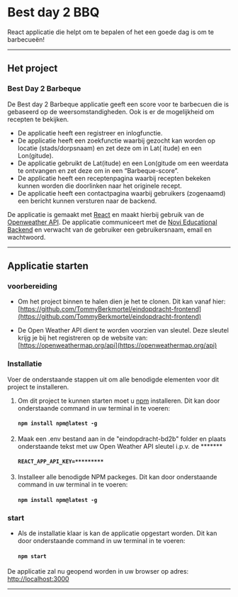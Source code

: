 # Best day 2 BBQ

React applicatie die helpt om te bepalen of het een goede dag is om te barbecueën!
___

## Het project

### Best Day 2 Barbeque

De Best day 2 Barbeque applicatie geeft een score voor te barbecuen die is gebaseerd op de weersomstandigheden. Ook is
er de mogelijkheid om recepten te bekijken.

- De applicatie heeft een registreer en inlogfunctie.
- De applicatie heeft een zoekfunctie waarbij gezocht kan worden op locatie (stads/dorpsnaam) en zet deze om in Lat(
  itude) en een Lon(gitude).
- De applicatie gebruikt de Lat(itude) en een Lon(gitude om een weerdata te ontvangen en zet deze om in een
  “Barbeque-score”.
- De applicatie heeft een receptenpagina waarbij recepten bekeken kunnen worden die doorlinken naar het originele
  recept.
- De applicatie heeft een contactpagina waarbij gebruikers (zogenaamd) een bericht kunnen versturen naar de backend.

De applicatie is gemaakt met [React](https://reactjs.org/) en maakt hierbij gebruik van
de [Openweather API](https://openweathermap.org/api). De applicatie communiceert met
de [Novi Educational Backend](https://github.com/hogeschoolnovi/novi-educational-backend-documentation) en verwacht van
de gebruiker een gebruikersnaam, email en wachtwoord.

---

## Applicatie starten

### voorbereiding

- Om het project binnen te halen dien je het te clonen. Dit kan vanaf hier:
  [https://github.com/TommyBerkmortel/eindopdracht-frontend](https://github.com/TommyBerkmortel/eindopdracht-frontend)


- De Open Weather API dient te worden voorzien van sleutel. Deze sleutel krijg je bij het registreren op de website van:
  [https://openweathermap.org/api](https://openweathermap.org/api)

### Installatie

Voer de onderstaande stappen uit om alle benodigde elementen voor dit project te installeren.

1. Om dit project te kunnen starten moet u [npm](https://www.npmjs.com/) installeren. Dit kan door onderstaande command
   in uw terminal in te voeren:

   #### `npm install npm@latest -g`

2. Maak een .env bestand aan in de "eindopdracht-bd2b" folder en plaats onderstaande tekst met uw Open Weather API
   sleutel i.p.v. de *******

   #### `REACT_APP_API_KEY=*********`

4. Installeer alle benodigde NPM packeges. Dit kan door onderstaande command in uw terminal in te voeren:

   #### `npm install npm@latest -g`

### start

- Als de installatie klaar is kan de applicatie opgestart worden. Dit kan door onderstaande command in uw terminal in te
  voeren:

  #### `npm start`

De applicatie zal nu geopend worden in uw browser op adres: [http://localhost:3000](http://localhost:3000)

___